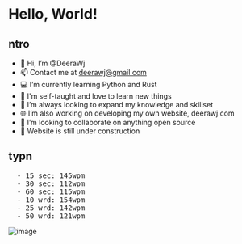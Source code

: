 # Hello, World!

## ntro
  - 👋 Hi, I’m @DeeraWj
  - 📫 Contact me at deerawj@gmail.com
  - 💻 I’m currently learning Python and Rust
  - 💼 I'm self-taught and love to learn new things
  - 🌱 I’m always looking to expand my knowledge and skillset
  - 🌐 I’m also working on developing my own website, deerawj.com
  - 💞️ I’m looking to collaborate on anything open source
  - 🚧 Website is still under construction
 
## typn
<pre>
  - 15 sec: 145wpm
  - 30 sec: 112wpm
  - 60 sec: 115wpm
  - 10 wrd: 154wpm
  - 25 wrd: 142wpm
  - 50 wrd: 121wpm</pre>
![image](https://user-images.githubusercontent.com/84235833/169827750-a39413e2-3382-40ff-a004-d8b294c011da.png)
